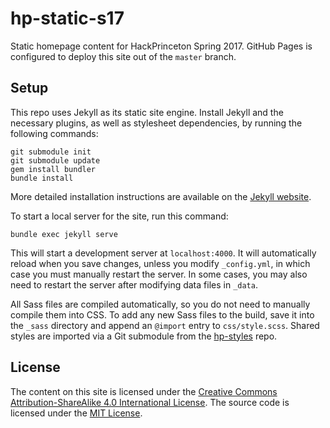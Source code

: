 # hp-static-s17

Static homepage content for HackPrinceton Spring 2017. GitHub Pages is configured to deploy this site out of the `master` branch.

## Setup

This repo uses Jekyll as its static site engine. Install Jekyll and the necessary plugins, as well as stylesheet dependencies, by running the following commands:

```
git submodule init
git submodule update
gem install bundler
bundle install
```

More detailed installation instructions are available on the [Jekyll website](https://jekyllrb.com/docs/installation/).

To start a local server for the site, run this command:

```
bundle exec jekyll serve
```

This will start a development server at `localhost:4000`. It will automatically reload when you save changes, unless you modify `_config.yml`, in which case you must manually restart the server. In some cases, you may also need to restart the server after modifying data files in `_data`.

All Sass files are compiled automatically, so you do not need to manually compile them into CSS. To add any new Sass files to the build, save it into the `_sass` directory and append an `@import` entry to `css/style.scss`. Shared styles are imported via a Git submodule from the [hp-styles](https://github.com/princetoneclub/hp-styles) repo.

## License

The content on this site is licensed under the [Creative Commons Attribution-ShareAlike 4.0 International License](https://creativecommons.org/licenses/by-sa/4.0/). The source code is licensed under the [MIT License](https://github.com/princetoneclub/hp-static-s17/blob/master/LICENSE).
